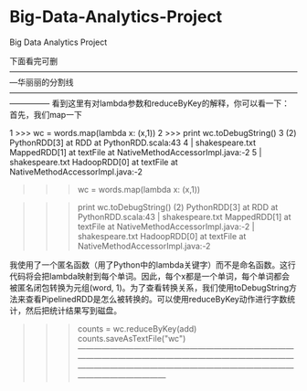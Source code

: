 # Big-Data-Analytics-Project
Big Data Analytics Project

下面看完可删
—————————————————————————————————————华丽丽的分割线—————————————————————————————————————————
看到这里有对lambda参数和reduceByKey的解释，你可以看一下：
首先，我们map一下

1 >>> wc = words.map(lambda x: (x,1))
2 >>> print wc.toDebugString()
3 (2) PythonRDD[3] at RDD at PythonRDD.scala:43
4 |  shakespeare.txt MappedRDD[1] at textFile at NativeMethodAccessorImpl.java:-2
5 |  shakespeare.txt HadoopRDD[0] at textFile at NativeMethodAccessorImpl.java:-2

>>> wc = words.map(lambda x: (x,1))

>>> print wc.toDebugString()
(2) PythonRDD[3] at RDD at PythonRDD.scala:43
|  shakespeare.txt MappedRDD[1] at textFile at NativeMethodAccessorImpl.java:-2
|  shakespeare.txt HadoopRDD[0] at textFile at NativeMethodAccessorImpl.java:-2

我使用了一个匿名函数（用了Python中的lambda关键字）而不是命名函数。这行代码将会把lambda映射到每个单词。因此，每个x都是一个单词，每个单词都会被匿名闭包转换为元组(word, 1)。为了查看转换关系，我们使用toDebugString方法来查看PipelinedRDD是怎么被转换的。可以使用reduceByKey动作进行字数统计，然后把统计结果写到磁盘。

>>> counts = wc.reduceByKey(add)
>>> counts.saveAsTextFile("wc")
————————————————————————————————————————————————————————————————————————————————————————————
